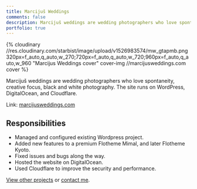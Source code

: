 ```yaml
---
title: Marcijuš Weddings
comments: false
description: Marcijuš weddings are wedding photographers who love spontaneity, creative focus, black and white photography. The site runs on WordPress, DigitalOcean, and Cloudflare.
portfolio: true
---
```


{% cloudinary //res.cloudinary.com/starbist/image/upload/v1526983574/mw_gtapmb.png 320px=f_auto,q_auto,w_270;720px=f_auto,q_auto,w_720;960px=f_auto,q_auto,w_960 "Marcijus Weddings cover" cover-img //marcijusweddings.com cover %}

Marcijuš weddings are wedding photographers who love spontaneity, creative focus, black and white photography. The site runs on WordPress, DigitalOcean, and Cloudflare.

Link: [marcijusweddings.com](//marcijusweddings.com)

## Responsibilities

- Managed and configured existing Wordpress project.
- Added new features to a premium Flotheme Mimal, and later Flotheme Kyoto.
- Fixed issues and bugs along the way.
- Hosted the website on DigitalOcean.
- Used Cloudflare to improve the security and performance.

[View other projects](/portfolio/) or [contact me](/about-me/).
